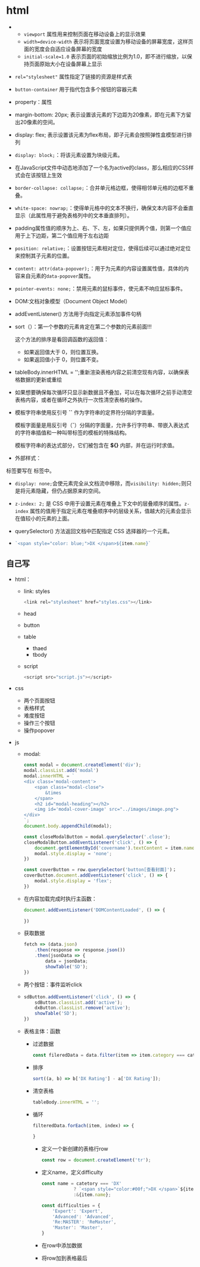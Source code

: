 # html

- <meta name="viewport" content="width=device-width, initial-scale=1.0">

  - `viewport` 属性用来控制页面在移动设备上的显示效果
  - `width=device-width` 表示将页面宽度设置为移动设备的屏幕宽度，这样页面的宽度会自适应设备屏幕的宽度
  - `initial-scale=1.0` 表示页面的初始缩放比例为1.0，即不进行缩放，以保持页面原始大小在设备屏幕上显示

- `rel="stylesheet"` 属性指定了链接的资源是样式表

- `button-container` 用于指代包含多个按钮的容器元素

- property：属性

- margin-bottom: 20px; 表示设置该元素的下边距为20像素，即在元素下方留出20像素的空间。

- display: flex; 表示设置该元素为flex布局，即子元素会按照弹性盒模型进行排列

- `display: block;`：将该元素设置为块级元素。

- 在JavaScript文件中动态地添加了一个名为active的class，那么相应的CSS样式会在该按钮上生效

- `border-collapse: collapse;`：合并单元格边框，使得相邻单元格的边框不重叠。

- `white-space: nowrap;`：使得单元格中的文本不换行，确保文本内容不会垂直显示（此属性用于避免表格列中的文本垂直排列）。

- padding属性值的顺序为上、右、下、左，如果只提供两个值，则第一个值应用于上下边距，第二个值应用于左右边距

- `position: relative;`：设置按钮元素相对定位，使得后续可以通过绝对定位来控制其子元素的位置。

- `content: attr(data-popover);`：用于为元素的内容设置属性值，具体的内容来自元素的`data-popover`属性。

- `pointer-events: none;`：禁用元素的鼠标事件，使元素不响应鼠标事件。

- DOM:文档对象模型（Document Object Model）

- addEventListener() 方法用于向指定元素添加事件句柄

- sort（）：第一个参数的元素肯定在第二个参数的元素前面!!!

  这个方法的排序是看回调函数的返回值：

  -  如果返回值大于 0，则位置互换。
  -  如果返回值小于 0，则位置不变。

- tableBody.innerHTML = '';重新渲染表格内容之前清空现有内容，以确保表格数据的更新或重绘
- 如果想要确保每次循环只显示新数据且不叠加，可以在每次循环之前手动清空表格内容，或者在循环之外执行一次性清空表格的操作。

- 模板字符串使用反引号 **``** 作为字符串的定界符分隔的字面量。

  模板字面量是用反引号（**`**）分隔的字面量，允许多行字符串、带嵌入表达式的字符串插值和一种叫带标签的模板的特殊结构。

  模板字符串的表达式部分，它们被包含在 **${}** 内部，并在运行时求值。



-  外部样式：

  <link> 标签要写在 <head> 标签中。

- `display: none;`会使元素完全从文档流中移除，而`visibility: hidden;`则只是将元素隐藏，但仍占据原来的空间。

- `z-index: 2;` 是 CSS 中用于设置元素在堆叠上下文中的层叠顺序的属性。`z-index` 属性的值用于指定元素在堆叠顺序中的层级关系，值越大的元素会显示在值较小的元素的上面。

- querySelector() 方法返回文档中匹配指定 CSS 选择器的一个元素。

- ```javascript
  `<span style="color: blue;">DX </span>${item.name}`
  ```

## 自己写

- html：

  - link: styles

    ```javascript
    <link rel="stylesheet" href="styles.css"></link>
    ```

    

  - head

  - button

  - table

    - thaed
    - tbody

  - script

    ```javascript
    <script src="script.js"></script>
    ```

    

- css

  - 两个页面按钮
  - 表格样式
  - 难度按钮
  - 操作三个按钮
  - 操作popover

- js

  - modal:

    ```javascript
    const modal = document.createElement('div');
    modal.classList.add('modal')
    modal.innerHTML = `
    <div class='modal-content'>
    	<span class="modal-close">
    		&times
    	</span>
    	<h2 id="modal-heading"></h2>
    	<img id='modal-cover-image' src="../images/image.png">
    </div>
    `;
    document.body.appendChild(modal);
    
    const closeModalButton = modal.querySelector('.close');
    closeModalButton.addEventListener('click', () => {
        document.getElementById('covername').textContent = item.name;
        modal.style.display = 'none';
    })
    
    const coverButton = row.querySelector('button[查看封面]')；
    coverButton.document.addEventListener('click', () => {
        modal.style.display = 'flex';
    })
    ```

    

  - 在内容加载完成时执行主函数：

    ```javascript
    document.addEventListener('DOMContentLoaded', () => {
        
    })
    ```

    

  - 获取数据

    ```javascript
    fetch => (data.json)
    	.then(response => response.json())
    	.then(jsonData => {
        	data = jsonData;
        	showTable('SD');
    })
    ```

  - 两个按钮：事件监听click

  - ```javascript
    sdButton.addEventListener('click', () => {
        sdButton.classList.add('active');
        dxButton.classList.remove('active');
        showTable('SD');
    })
    ```

  - 表格主体：函数

    - 过滤数据

      ```javascript
      const fileredData = data.filter(item => item.category === catetory);
      ```

    - 排序

      ```javascript
      sort((a, b) => b['DX Rating'] - a['DX Rating']);
      ```

    - 清空表格

      ```javascript
      tableBody.innerHTML = '';
      ```

    - 循环

      ```javascript
      filteredData.forEach(item, index) => {
          
      }
      ```

      - 定义一个新创建的表格行row

        ```javascript
        const row = document.createElement('tr');
        ```

      - 定义name，定义difficulty

        ```javascript
        const name = catetory === 'DX'
        			? `<span style="color:#00f;">DX </span>`${item.name}
        			:&{item.name};
        
        const difficulties = {
            'Expert': 'Expert',
            'Advanced': 'Advanced',
            'Re:MASTER': 'ReMaster',
            'Master': 'Master',
        }
        ```

      - 在row中添加数据

      - 将row加到表格最后

        

        

        

        

        

        







